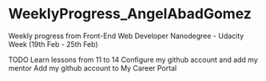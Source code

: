 # WeeklyProgress_AngelAbadGomez
Weekly progress from Front-End Web Developer Nanodegree - Udacity
Week (19th Feb - 25th Feb)

TODO
Learn lessons from 11 to 14
Configure my github account and add my mentor
Add my github account to My Career Portal
